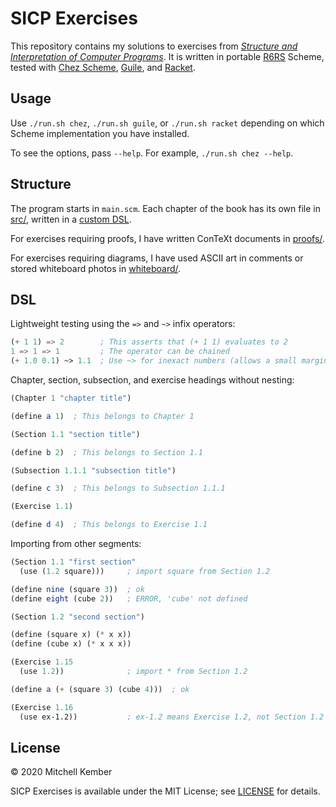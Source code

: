 # SICP Exercises

This repository contains my solutions to exercises from [_Structure and Interpretation of Computer Programs_][sicp]. It is written in portable [R6RS][] Scheme, tested with [Chez Scheme][], [Guile][], and [Racket][].

## Usage

Use `./run.sh chez`, `./run.sh guile`, or `./run.sh racket` depending on which Scheme implementation you have installed.

To see the options, pass `--help`. For example, `./run.sh chez --help`.

## Structure

The program starts in `main.scm`. Each chapter of the book has its own file in [src/](src), written in a [custom DSL](#dsl).

For exercises requiring proofs, I have written ConTeXt documents in [proofs/](proofs).

For exercises requiring diagrams, I have used ASCII art in comments or stored whiteboard photos in [whiteboard/](whiteboard).

## DSL

Lightweight testing using the `=>` and `~>` infix operators:

```scheme
(+ 1 1) => 2        ; This asserts that (+ 1 1) evaluates to 2
1 => 1 => 1         ; The operator can be chained
(+ 1.0 0.1) ~> 1.1  ; Use ~> for inexact numbers (allows a small margin of error)
```

Chapter, section, subsection, and exercise headings without nesting:

```scheme
(Chapter 1 "chapter title")

(define a 1)  ; This belongs to Chapter 1

(Section 1.1 "section title")

(define b 2)  ; This belongs to Section 1.1

(Subsection 1.1.1 "subsection title")

(define c 3)  ; This belongs to Subsection 1.1.1

(Exercise 1.1)

(define d 4)  ; This belongs to Exercise 1.1
```

Importing from other segments:

```scheme
(Section 1.1 "first section"
  (use (1.2 square)))     ; import square from Section 1.2

(define nine (square 3))  ; ok
(define eight (cube 2))   ; ERROR, 'cube' not defined

(Section 1.2 "second section")

(define (square x) (* x x))
(define (cube x) (* x x x))

(Exercise 1.15
  (use 1.2))              ; import * from Section 1.2

(define a (+ (square 3) (cube 4)))  ; ok

(Exercise 1.16
  (use ex-1.2))           ; ex-1.2 means Exercise 1.2, not Section 1.2
```

## License

© 2020 Mitchell Kember

SICP Exercises is available under the MIT License; see [LICENSE](LICENSE.md) for details.

[sicp]: https://mitpress.mit.edu/sites/default/files/sicp/index.html
[R6RS]: http://www.r6rs.org
[Chez Scheme]: https://cisco.github.io/ChezScheme/
[Guile]: https://www.gnu.org/software/guile/
[Racket]: http://racket-lang.org
